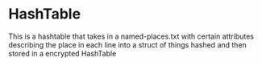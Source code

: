# HashTable
This is a hashtable that takes in a named-places.txt with certain attributes 
describing the place in each line into a struct of things hashed and then stored in a encrypted HashTable
